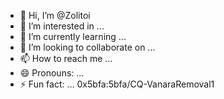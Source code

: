 - 👋 Hi, I’m @Zolitoi
- 👀 I’m interested in ...
- 🌱 I’m currently learning ...
- 💞️ I’m looking to collaborate on ...
- 📫 How to reach me ...
- 😄 Pronouns: ...
- ⚡ Fun fact: ...
0x5bfa:5bfa/CQ-VanaraRemoval1
<!---
Zolitoi/Zolitoi is a ✨ special ✨ repository because its `README.md` (this file) appears on your GitHub profile.
You can click the Preview link to take a look at your changes.
--->
